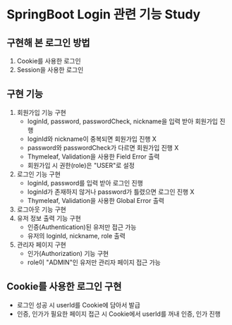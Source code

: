 # SpringBoot Login 관련 기능 Study

## 구현해 본 로그인 방법

1. Cookie를 사용한 로그인
2. Session을 사용한 로그인

## 구현 기능

1. 회원가입 기능 구현
   - loginId, password, passwordCheck, nickname을 입력 받아 회원가입 진행
   - loginId와 nickname이 중복되면 회원가입 진행 X
   - password와 passwordCheck가 다르면 회원가입 진행 X
   - Thymeleaf, Validation을 사용한 Field Error 출력
   - 회원가입 시 권한(role)은 "USER"로 설정
2. 로그인 기능 구현
   - loginId, password를 입력 받아 로그인 진행
   - loginId가 존재하지 않거나 password가 틀렸으면 로그인 진행 X
   - Thymeleaf, Validation을 사용한 Global Error 출력
3. 로그아웃 기능 구현
4. 유저 정보 출력 기능 구현
   - 인증(Authentication)된 유저만 접근 가능
   - 유저의 loginId, nickname, role 출력
5. 관리자 페이지 구현
   - 인가(Authorization) 기능 구현
   - role이 "ADMIN"인 유저만 관리자 페이지 접근 가능

## Cookie를 사용한 로그인 구현

- 로그인 성공 시 userId를 Cookie에 담아서 발급
- 인증, 인가가 필요한 페이지 접근 시 Cookie에서 userId를 꺼내 인증, 인가 진행
